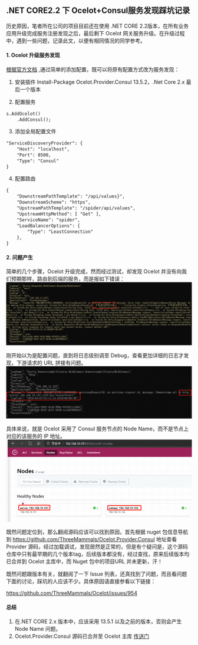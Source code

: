 ## .NET CORE2.2 下 Ocelot+Consul服务发现踩坑记录

历史原因，笔者所在公司的项目目前还在使用 .NET CORE 2.2版本，在所有业务应用升级完成服务注册发现之后，最后剩下 Ocelot 网关服务升级。在升级过程中，遇到一些问题，记录此文，以便有相同情况的同学参考。

#### 1. Ocelot 升级服务发现

[根据官方文档](https://ocelot.readthedocs.io/en/latest/features/servicediscovery.html#consul) ,通过简单的添加配置，既可以将原有配置方式改为服务发现：

1. 安装插件
Install-Package Ocelot.Provider.Consul 13.5.2，.Net Core 2.x 最后一个版本

2. 配置服务
```
s.AddOcelot()
    .AddConsul();
```

3. 添加全局配置文件
```
"ServiceDiscoveryProvider": {
    "Host": "localhost",
    "Port": 8500,
    "Type": "Consul"
}
```
4. 配置路由
```
{
    "DownstreamPathTemplate": "/api/values}",
    "DownstreamScheme": "https",
    "UpstreamPathTemplate": "/spider/api/values",
    "UpstreamHttpMethod": [ "Get" ],
    "ServiceName": "spider",
    "LoadBalancerOptions": {
        "Type": "LeastConnection"
    },
}
```

#### 2. 问题产生
简单的几个步骤，Ocelot 升级完成，然而经过测试，却发现 Ocelot 并没有向我们预期那样，路由到后端的服务，而是报如下错误：
![](https://raw.githubusercontent.com/xBoo/xboo.github.com/master/img/oc_error.png)

刚开始以为是配置问题，直到将日志级别调至 Debug，查看更加详细的日志才发现，下游请求的 URL 拼接有问题。
![](https://raw.githubusercontent.com/xBoo/xboo.github.com/master/img/oc_error2.png)

具体来说，就是 Ocelot 采用了 Consul 服务节点的 Node Name，而不是节点上对应的该服务的 IP 地址。
![](https://raw.githubusercontent.com/xBoo/xboo.github.com/master/img/oc_consulnode.png)

既然问题定位到，那么翻阅源码应该可以找到原因，首先根据 nuget 包信息导航到 https://github.com/ThreeMammals/Ocelot.Provider.Consul 地址查看 Provider 源码，经过加载调试，发现居然是正常的，但是有个疑问是，这个源码仓库中只有最早期的几个版本tag，后续版本都没有，经过查找，原来后续版本均已合并到 Ocelot 主库中，而 Nuget 包中的项目URL 并未更新，汗！

既然问题跟版本有关，就翻阅了一下 Issue 列表，还真找到了问题，而且看问题下面的讨论，踩坑的人应该不少。具体原因请直接参看以下链接：

https://github.com/ThreeMammals/Ocelot/issues/954

#### 总结
1. 在.NET CORE 2.x 版本中，应该采用 13.5.1 以及之前的版本，否则会产生 Node Name 问题。
2. Ocelot.Provider.Consul 源码已合并至 Ocelot 主库 [传送门](https://github.com/ThreeMammals/Ocelot/tree/master/src)


